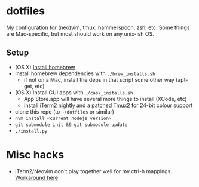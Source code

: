 # dotfiles

My configuration for (neo)vim, tmux, hammerspoon, zsh, etc. Some things are
Mac-specific, but most should work on any unix-ish OS.


## Setup

* (OS X) [Install homebrew](http://brew.sh/)
* Install homebrew dependencies with `./brew_installs.sh`
    * if not on a Mac, install the deps in that script some other way (apt-get, etc)
* (OS X) Install GUI apps with `./cask_installs.sh`
    * App Store.app will have several more things to install (XCode, etc)
    * install [iTerm2 nightly](https://iterm2.com/downloads/nightly/) and a
      [patched Tmux2](https://gist.github.com/choppsv1/dd00858d4f7f356ce2cf)
      for 24-bit colour support
* clone this repo (to `~/dotfiles` or similar)
* `nvm install <current nodejs version>`
* `git submodule init && git submodule update`
* `./install.py`


# Misc hacks

* iTerm2/Neovim don't play together well for my ctrl-h mappings. [Workaround
  here](https://github.com/neovim/neovim/issues/2048#issuecomment-78045837)
